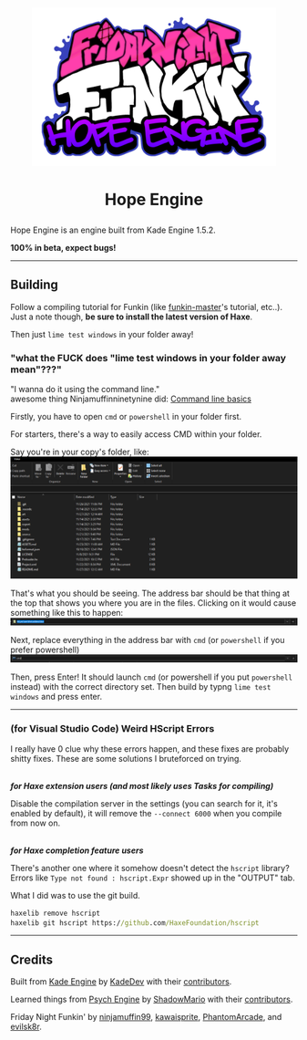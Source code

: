 <p align="center">
<img src="art/Awesome  new funkin logo.png" style="max-width: 85%;" />
</p>

# <p align="center">Hope Engine</p>

Hope Engine is an engine built from Kade Engine 1.5.2.

**100% in beta, expect bugs!**

---
## Building

Follow a compiling tutorial for Funkin (like [funkin-master](https://github.com/ninjamuffin99/Funkin)'s tutorial, etc..). Just a note though, **be sure to install the latest version of Haxe**.

Then just `lime test windows` in your folder away!

### "what the FUCK does "lime test windows in your folder away mean"???"

"I wanna do it using the command line."<br>
awesome thing Ninjamuffinninetynine did: [Command line basics](https://ninjamuffin99.newgrounds.com/news/post/1090480)

Firstly, you have to open `cmd` or `powershell` in your folder first.

For starters, there's a way to easily access CMD within your folder.

Say you're in your copy's folder, like:
![a](art/misc/fileExplorer.png)

That's what you should be seeing. The address bar should be that thing at the top that shows you where you are in the files. Clicking on it would cause something like this to happen:
![a](art/misc/whatthefuc.png)

Next, replace everything in the address bar with `cmd` (or `powershell` if you prefer powershell)
![a](art/misc/cmd.png)

Then, press Enter! It should launch `cmd` (or powershell if you put `powershell` instead) with the correct directory set. Then build by typng `lime test windows` and press enter.

---
### (for Visual Studio Code) Weird HScript Errors
I really have 0 clue why these errors happen, and these fixes are probably shitty fixes. These are some solutions I bruteforced on trying.
<br><br>

_**for Haxe extension users (and most likely uses Tasks for compiling)**_

Disable the compilation server in the settings (you can search for it, it's enabled by default), it will remove the `--connect 6000` when you compile from now on.
<br><br>

_**for Haxe completion feature users**_

There's another one where it somehow doesn't detect the `hscript` library?
Errors like `Type not found : hscript.Expr` showed up in the "OUTPUT" tab.

What I did was to use the git build.

```cmd
haxelib remove hscript
haxelib git hscript https://github.com/HaxeFoundation/hscript
```

---

## Credits
Built from [Kade Engine](https://github.com/KadeDev/Kade-Engine) by [KadeDev](https://github.com/KadeDev) with their [contributors](https://github.com/KadeDev/Kade-Engine/graphs/contributors).

Learned things from [Psych Engine](https://github.com/ShadowMario/FNF-PsychEngine) by [ShadowMario](https://github.com/ShadowMario) with their [contributors](https://github.com/ShadowMario/FNF-PsychEngine/graphs/contributors).

Friday Night Funkin' by [ninjamuffin99](https://twitter.com/ninja_muffin99), [kawaisprite](https://twitter.com/kawaisprite), [PhantomArcade](https://twitter.com/phantomarcade3k), and [evilsk8r](https://twitter.com/evilsk8r).